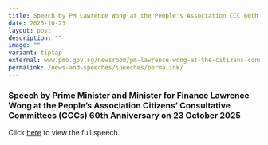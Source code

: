 ```yaml
---
title: Speech by PM Lawrence Wong at the People's Association CCC 60th Anniversary
date: 2025-10-23
layout: post
description: ""
image: ""
variant: tiptap
external: www.pmo.gov.sg/newsroom/pm-lawrence-wong-at-the-citizens-consultative-committee-60th-anniversary-celebrations-oct-2025/
permalink: /news-and-speeches/speeches/permalink/
---
```

<h3>Speech by Prime Minister and Minister for Finance Lawrence Wong at the People’s Association Citizens’ Consultative Committees (CCCs) 60th Anniversary on 23 October 2025</h3>
<p>Click <a href="https://www.pmo.gov.sg/newsroom/pm-lawrence-wong-at-the-citizens-consultative-committee-60th-anniversary-celebrations-oct-2025/" rel="noopener nofollow" target="_blank">here</a> to
view the full speech.</p>